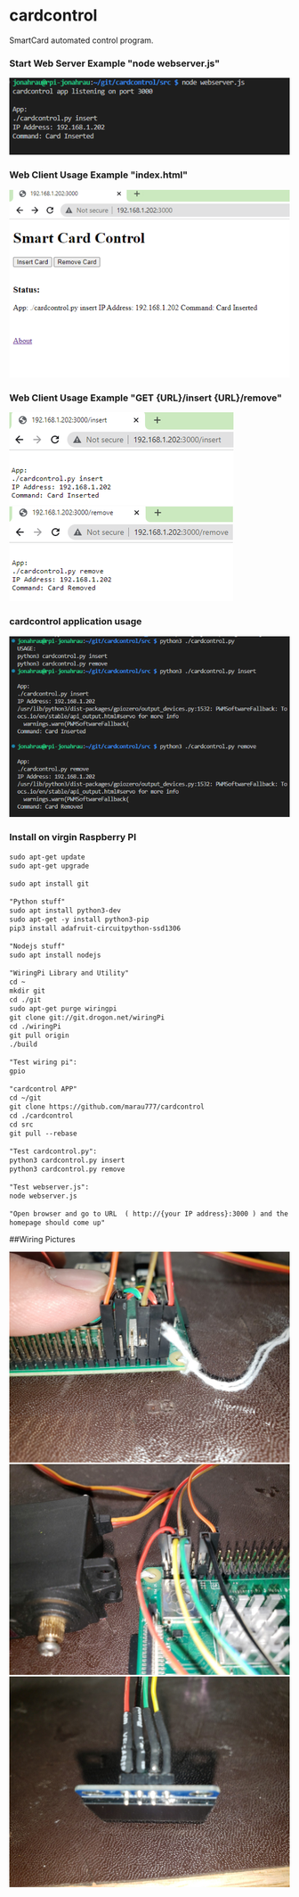 # cardcontrol
SmartCard automated control program.

### Start Web Server Example "node webserver.js"
![alt text](./img/cardControlWebServerStart.png "Example: Start Web Server")

### Web Client Usage Example "index.html"
![alt text](./img/cardControlExample.png "Example: Client Usage")

### Web Client Usage Example "GET {URL}/insert {URL}/remove"
![alt text](./img/webClientInsert.png "Example: Client Usage")
![alt text](./img/webClientRemove.png "Example: Client Usage")
###  cardcontrol application usage

![alt text](./img/cardControlAppExample.png "Example: cardcontrol.py app usage")


###  Install on virgin Raspberry PI

```
sudo apt-get update
sudo apt-get upgrade

sudo apt install git

"Python stuff"
sudo apt install python3-dev
sudo apt-get -y install python3-pip
pip3 install adafruit-circuitpython-ssd1306

"Nodejs stuff"
sudo apt install nodejs

"WiringPi Library and Utility"
cd ~
mkdir git
cd ./git
sudo apt-get purge wiringpi
git clone git://git.drogon.net/wiringPi
cd ./wiringPi
git pull origin
./build

"Test wiring pi":  
gpio

"cardcontrol APP"
cd ~/git
git clone https://github.com/marau777/cardcontrol
cd ./cardcontrol
cd src
git pull --rebase

"Test cardcontrol.py": 
python3 cardcontrol.py insert
python3 cardcontrol.py remove
 
"Test webserver.js":  
node webserver.js

"Open browser and go to URL  ( http://{your IP address}:3000 ) and the homepage should come up"

```

##Wiring Pictures

![alt text](./img/wiringServo.jpg "wiringServo")
![alt text](./img/wiringIntoDisplay.jpg "wiringIntoDisplay")
![alt text](./img/wiringDisplayIntoRpi.jpg "wiringDisplayIntoRpi")